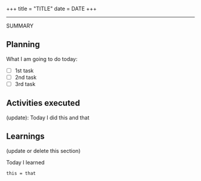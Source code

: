 +++
title = "TITLE"
date = DATE
+++

---

SUMMARY

## Planning

What I am going to do today:

- [ ] 1st task
- [ ] 2nd task
- [ ] 3rd task

## Activities executed

(update): Today I did this and that

## Learnings

(update or delete this section)

Today I learned
```
this = that
```
